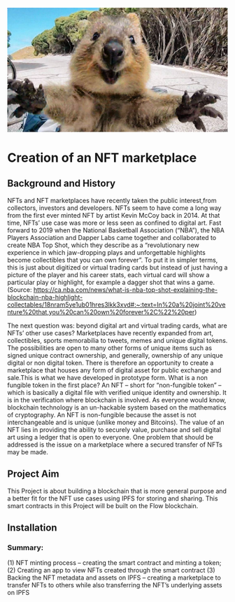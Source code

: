 ![Team_mascotmascot](Resources/Team_mascot.png)

# Creation of an NFT marketplace

## Background and History 
NFTs and NFT marketplaces have recently taken the public interest,from collectors, investors and developers. 
NFTs seem to have come a long way from the first ever minted NFT by artist Kevin McCoy back in 2014. At that time, NFTs’ use case was more or less seen as confined to digital art. Fast forward to 2019 when the National Basketball Association (“NBA”), the NBA Players Association and Dapper Labs came together and collaborated to create NBA Top Shot, which they describe as a “revolutionary new experience in which jaw-dropping plays and unforgettable highlights become collectibles that you can own forever”. To put it in simpler terms, this is just about digitized or virtual trading cards but instead of just having a picture of the player and his career stats, each virtual card will show a particular play or highlight, for example a dagger shot that wins a game. (Source: https://ca.nba.com/news/what-is-nba-top-shot-explaining-the-blockchain-nba-highlight-collectables/18nram5ye1ub01hres3lkk3xvd#:~:text=In%20a%20joint%20venture%20that,you%20can%20own%20forever%2C%22%20per)
 
The next question was: beyond digital art and virtual trading cards, what are NFTs’ other use cases? Marketplaces have recently expanded from art, collectibles, sports memorabilia to tweets, memes and unique digital tokens. The possibilities are open to many other forms of unique items such as signed unique contract ownership, and generally, ownership of any unique digital or non digital token. There is therefore an opportunity to create a marketplace that houses any form of digital asset for public exchange and sale.This is what we have developed in prototype form.
What is a non fungible token in the first place? An NFT – short for “non-fungible token” – which is basically a digital file with verified unique identity and ownership. It is in the verification where blockchain is involved. As everyone would know, blockchain technology is an un-hackable system based on the mathematics of cryptography. An NFT is non-fungible because the asset is not interchangeable and is unique (unlike money and Bitcoins). The value of an NFT lies in providing the ability to securely value, purchase and sell digital art using a ledger that is open to everyone. One problem that should be addressed is the issue on a marketplace where a secured transfer of NFTs may be made.

 
## Project Aim
 
This Project is about building a blockchain that is more general purpose and a better fit for the NFT use cases using IPFS for storing and sharing. This smart contracts in this Project will be built on the Flow blockchain.
 
## Installation 
 
### Summary:
 
(1)	NFT minting process – creating the smart contract and minting a token;
(2)	Creating an app to view NFTs created through the smart contract
(3)	Backing the NFT metadata and assets on IPFS – creating a marketplace to transfer NFTs to others while also transferring the NFT’s underlying assets on IPFS
